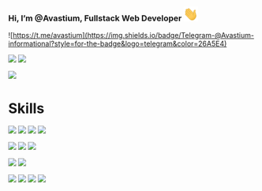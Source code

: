 ### Hi, I’m @Avastium, Fullstack Web Developer <img src="wave.gif" width="30px">

![https://t.me/avastium](https://img.shields.io/badge/Telegram-@Avastium-informational?style=for-the-badge&logo=telegram&color=26A5E4)

![](https://github-readme-stats.vercel.app/api?username=avastium&count_private=true&show_icons=true&theme=dark&hide_border=true)
![](https://github-readme-stats.vercel.app/api/top-langs/?username=avastium&langs_count=8&layout=compact&theme=dark&hide_border=true)

![](https://metrics.lecoq.io/avastium?template=classic&base.header=0&base.activity=0&base.community=0&base.repositories=0&base.metadata=0&isocalendar=1&isocalendar.duration=full-year&config.timezone=Europe%2FMinsk)

# Skills
![](https://img.shields.io/badge/JavaScript-3%20yr.-informational?style=for-the-badge&logo=javascript&logoColor=F7DF1E&color=F7DF1E)
![](https://img.shields.io/badge/Node.js-1%20yr.-informational?style=for-the-badge&logo=node.js&logoColor=339933&color=339933)
![](https://img.shields.io/badge/PHP-informational?style=for-the-badge&logo=php&logoColor=white&color=777BB4)
![](https://img.shields.io/badge/C++-informational?style=for-the-badge&logo=c%2b%2b&logoColor=white&color=00599C)

![](https://img.shields.io/badge/React.JS-informational?style=for-the-badge&logo=react&logoColor=white&color=61DAFB)
![](https://img.shields.io/badge/Redux-informational?style=for-the-badge&logo=redux&logoColor=white&color=764ABC)
![](https://img.shields.io/badge/Redux--Saga-informational?style=for-the-badge&logo=redux-saga&logoColor=white&color=999999)

![](https://img.shields.io/badge/MongoDB-informational?style=for-the-badge&logo=mongodb&logoColor=white&color=47A248)
![](https://img.shields.io/badge/MySQL-informational?style=for-the-badge&logo=MySQL&logoColor=white&color=4479A1)

![](https://img.shields.io/badge/npm-informational?style=for-the-badge&logo=npm&logoColor=white&color=C21325)
![](https://img.shields.io/badge/Mongoose.JS-informational?style=for-the-badge&logo=mongodb&logoColor=white&color=47A248)
![](https://img.shields.io/badge/Telegraf.JS-informational?style=for-the-badge&logo=telegram&color=26A5E4)
![](https://img.shields.io/badge/Puppeteer-informational?style=for-the-badge&logo=puppeteer&logoColor=white&color=40B5A4)